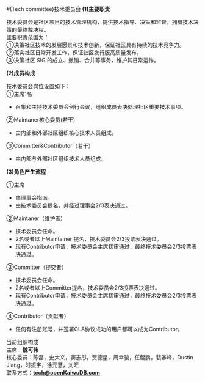 #(Tech committee)技术委员会
**(1)主要职责**

技术委员会是社区项目的技术管理机构，提供技术指导、决策和监督。拥有技术决策的最终裁决权。<br>主要职责范围为：
<br>①决策社区技术的发展愿景和技术创新，保证社区具有持续的技术竞争力。
<br>②落实社区日常开发工作，保证社区发行版高质量发布。
<br>③决策社区 SIG 的成立、撤销、合并等事务，维护其日常运作。

**(2)成员构成**

技术委员会岗位设置如下：
<br>①主席1名

- 召集和主持技术委员会例行会议，组织成员表决处理社区重要技术事项。

②Maintaner核心委员(若干)

- 由内部和外部社区组织核心技术人员组成。


③Committer&Contributor（若干）

- 由内部与外部社区组织技术人员组成。

**(3)角色产生流程**

①主席

- 由理事会指派。
- 由技术委员会提名，并经过理事会2/3表决通过。

②Maintaner（维护者）

- 技术委员会任命。
- 2名或者以上Maintainer 提名，技术委员会2/3投票表决通过。
- 现有Contributor申请，技术委员会主席初审通过，最终技术委员会2/3投票表决通过。

③Committer（提交者）

- 技术委员会任命。
- 2名或者以上Committer提名，技术委员会2/3投票表决通过。
- 现有Contributor申请，技术委员会主席初审通过，最终技术委员会2/3投票表决通过。

④Contributor（贡献者）

- 任何有注册账号，并签署CLA协议成功的用户都可以成为Contributor。

当前组织构成
<br>主席：**魏可伟**
<br>核心委员：陈磊，史大义，窦志彤，贾德星，周幸骏，任鲲鹏，裴春峰，Dustin Jiang，时振宇，徐元慧，刘旺
<br>联系方式：**tech@openKaiwuDB.com**
